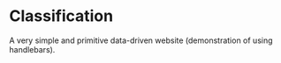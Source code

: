 # Classification
A very simple and primitive data-driven website (demonstration of using handlebars).


